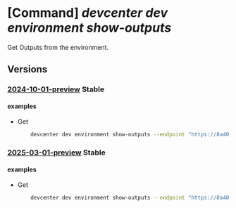 # [Command] _devcenter dev environment show-outputs_

Get Outputs from the environment.

## Versions

### [2024-10-01-preview](/Resources/data-plane/microsoft.devcenter/L3Byb2plY3RzL3t9L3VzZXJzL3t9L2Vudmlyb25tZW50cy97fS9vdXRwdXRz/2024-10-01-preview.xml) **Stable**

<!-- data-plane:microsoft.devcenter /projects/{}/users/{}/environments/{}/outputs 2024-10-01-preview -->

#### examples

- Get
    ```bash
        devcenter dev environment show-outputs --endpoint "https://8a40af38-3b4c-4672-a6a4-5e964b1870ed-contosodevcenter.centralus.devcenter.azure.com/" --name "mydevenv" --project-name "DevProject" --user-id "00000000-0000-0000-0000-000000000000"
    ```

### [2025-03-01-preview](/Resources/data-plane/microsoft.devcenter/L3Byb2plY3RzL3t9L3VzZXJzL3t9L2Vudmlyb25tZW50cy97fS9vdXRwdXRz/2025-03-01-preview.xml) **Stable**

<!-- data-plane:microsoft.devcenter /projects/{}/users/{}/environments/{}/outputs 2025-03-01-preview -->

#### examples

- Get
    ```bash
        devcenter dev environment show-outputs --endpoint "https://8a40af38-3b4c-4672-a6a4-5e964b1870ed-contosodevcenter.centralus.devcenter.azure.com/" --name "mydevenv" --project-name "DevProject" --user-id "00000000-0000-0000-0000-000000000000"
    ```
